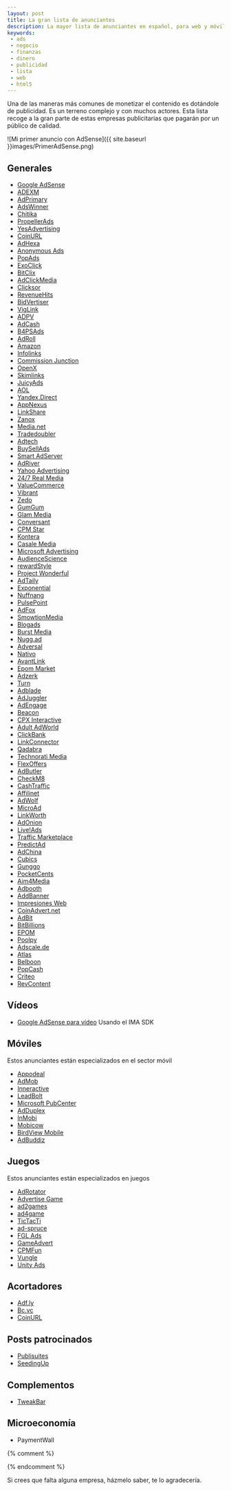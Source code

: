 ```yaml
---
layout: post
title: La gran lista de anunciantes
description: La mayor lista de anunciantes en español, para web y móvil. Detallada y actualizada.
keywords:
 - ads
 - negocio
 - finanzas
 - dinero
 - publicidad
 - lista
 - web
 - html5
---
```


Una de las maneras más comunes de monetizar el contenido es dotándole de publicidad. Es un terreno complejo y con muchos actores. Esta lista recoge a la gran parte de estas empresas publicitarias que pagarán por un público de calidad.

![Mi primer anuncio con AdSense]({{ site.baseurl }}images/PrimerAdSense.png)

## Generales

* [Google AdSense](http://www.google.com/adsense)
* [ADEXM](http://adexm.com/register.php?ref=aarroyoc)
* [AdPrimary](https://adprimary.com/?ref=1579)
* [AdsWinner](https://adswinner.com/?ref=743)
* [Chitika](http://www.chitika.com/publishers/apply?refid=aarroyoc)
* [PropellerAds](http://www.propellerads.com/?rfd=h0p)
* [YesAdvertising](http://member.yesadvertising.com/member/auth/signup?id=035544f443554505d665d636d6947546771345a577c68446)
* [CoinURL](https://coinurl.com/index.php?ref=e0d0dc05a28d4c3cc3dd02b33d12c02f)
* [AdHexa](https://www.adhexa.com/?ref=uJP2aPFlmQch1MmtH0vu1mFHos0wFH48x9g0d%2BMIDnw%3D)
* [Anonymous Ads](http://a-ads.com?partner=62441)
* [PopAds](https://www.popads.net/users/refer/455347)
* [ExoClick](http://www.exoclick.com/signup.php?login=aarroyoc)
* [BitClix](http://bitclix.com/?r=10685)
* [AdClickMedia](http://adclickmedia.com/m/index.cgi/aarroyoc)
* [Clicksor](http://signup.clicksor.com/advertise_here.php?nid=1&srid=&ref=354761)
* [RevenueHits](http://www.revenuehits.com/lps/v41/?ref=@RH@k9femhtc1JNlkkLEB146pQ)
* [BidVertiser](http://www.bidvertiser.com/bdv/bidvertiser/bdv_ref_publisher.dbm?Ref_Option=pub&Ref_PID=686703)
* [VigLink](http://viglink.com/?vgref=1735505)
* [ADPV](http://adpv.com)
* [AdCash](http://adcash.com)
* [B4PSAds](http://b4psads.com)
* [AdRoll](http://www.adroll.com)
* [Amazon](https://affiliate-program.amazon.com)
* [Infolinks](https://www.infolinks.com)
* [Commission Junction](http://www.es.cj.com)
* [OpenX](http://openx.com)
* [Skimlinks](http://skimlinks.com)
* [JuicyAds](http://juicyads.com)
* [AOL](http://advertising.aol.com)
* [Yandex.Direct](https://direct.yandex.com)
* [AppNexus](http://appnexus.com)
* [LinkShare](http://marketing.rakuten.com/affiliate-marketing)
* [Zanox](http://www.zanox.com)
* [Media.net](http://www.media.net)
* [Tradedoubler](http://tradedoubler.com)
* [Adtech](http://ad-tech.com)
* [BuySellAds](https://buysellads.com)
* [Smart AdServer](http://smartadserver.es)
* [AdRiver](http://adriver.ru)
* [Yahoo Advertising](https://advertising.yahoo.com)
* [24/7 Real Media](http://www.247media.fr)
* [ValueCommerce](https://www.valuecommerce.co.jp)
* [Vibrant](http://vibrantmedia.com)
* [Zedo](http://www.zedo.com)
* [GumGum](http://gumgum.com)
* [Glam Media](http://www.modemediacorp.com)
* [Conversant](http://www.conversantmedia.com)
* [CPM Star](https://www.cpmstar.com)
* [Kontera](http://www.kontera.com)
* [Casale Media](http://www.casalemedia.com)
* [Microsoft Advertising](http://advertising.microsoft.com)
* [AudienceScience](http://www.audiencescience.com)
* [rewardStyle](https://www.rewardstyle.com)
* [Project Wonderful](https://www.projectwonderful.com)
* [AdTaily](http://www.adtaily.com)
* [Exponential](http://exponential.com)
* [Nuffnang](http://www.nuffnang.com)
* [PulsePoint](http://www.pulsepoint.com)
* [AdFox](http://www.adfox.ru)
* [SmowtionMedia](http://smowtion.com)
* [Blogads](http://web.blogads.com)
* [Burst Media](http://www.burstmedia.com)
* [Nugg.ad](http://www.nugg.ad)
* [Adversal](https://www.adversal.com)
* [Nativo](http://nativo.net)
* [AvantLink](http://www.avantlink.com)
* [Epom Market](http://market.epom.com)
* [Adzerk](http://www.adzerk.com)
* [Turn](https://www.turn.com)
* [Adblade](http://www.adblade.com)
* [AdJuggler](http://www.adjuggler.com)
* [AdEngage](https://www.adengage.com)
* [Beacon](https://beaconads.com)
* [CPX Interactive](http://www.cpxi.com)
* [Adult AdWorld](http://adultadworld.com)
* [ClickBank](http://clickbank.com)
* [LinkConnector](http://www.linkconnector.com)
* [Qadabra](http://www.qadabra.com)
* [Technorati Media](http://technorati.com)
* [FlexOffers](http://www.flexoffers.com)
* [AdButler](http://www.adbutler.com)
* [CheckM8](http://checkm8.com)
* [CashTraffic](http://www.cashtraffic.com)
* [Affilinet](https://www.affili.net)
* [AdWolf](http://adwolf.ru)
* [MicroAd](https://www.microad.co.jp)
* [LinkWorth](http://www.linkworth.com)
* [AdOnion](http://www.adonion.com)
* [Live!Ads](http://liveads.jp)
* [Traffic Marketplace](http://trafficmarketplace.org)
* [PredictAd](http://predictad.com)
* [AdChina](http://adchina.com)
* [Cubics](http://cubics.com)
* [Gunggo](http://www.gunggo.com)
* [PocketCents](http://pocketcents.com)
* [Aim4Media](http://www.aim4media.com)
* [Adbooth](http://adbooth.com)
* [AddBanner](http://www.addbanner.net)
* [Impresiones Web](http://www.impresionesweb.com)
* [CoinAdvert.net](https://coinadvert.net)
* [AdBit](http://adbit.co)
* [BitBillions](https://publisher.bitbillions.com)
* [EPOM](https://epom.com)
* [Poolpy](http://poolpy.net)
* [Adscale.de](http://adscale.de)
* [Atlas](http://atlassolutions.com/)
* [Belboon](https://www.belboon.com/en/)
* [PopCash](http://popcash.net)
* [Criteo]()
* [RevContent]()

## Vídeos

* [Google AdSense para vídeo](http://google.com/adsense) Usando el IMA SDK

## Móviles

Estos anunciantes están especializados en el sector móvil

* [Appodeal](http://appodeal.com/+ef57a13a90cf2040891e44678ecb5083)
* [AdMob](https://www.google.es/ads/admob)
* [Inneractive](http://inner-active.com)
* [LeadBolt](http://leadbolt.com)
* [Microsoft PubCenter](https://pubcenter.microsoft.com)
* [AdDuplex](http://www.adduplex.com)
* [InMobi](http://www.inmobi.com/spain)
* [Mobicow](http://mobicow.com)
* [BirdView Mobile](http://birdviewmobile.com/)
* [AdBuddiz](https://www.adbuddiz.com/developers)

## Juegos

Estos anunciantes están especializados en juegos

* [AdRotator](http://getadrotator.com)
* [Advertise Game](http://www.advertisegame.com/)
* [ad2games](http://www.ad2games.com/)
* [ad4game](http://ad4game.com/)
* [TicTacTi](http://www.tictacti.com)
* [ad-spruce](http://adspruce.com)
* [FGL Ads](http://fgl.com)
* [GameAdvert](http://www.gameadvert.com/)
* [CPMFun](http://www.cpmfun.com/)
* [Vungle](http://vungle.com)
* [Unity Ads](https://unityads.unity3d.com)

## Acortadores

* [Adf.ly](http://adf.ly/?id=4869054)
* [Bc.vc](http://bc.vc/?r=96749)
* [CoinURL](https://coinurl.com/index.php?ref=e0d0dc05a28d4c3cc3dd02b33d12c02f )

## Posts patrocinados

* [Publisuites](https://www.publisuites.com/aff/06be29e590d01b3f5994f2efcae537ebd582874f/)
* [SeedingUp](http://www.seedingup.es)

## Complementos

* [TweakBar](http://tweakbar.com/)

## Microeconomía

* PaymentWall

<script type="text/javascript">
    var adfly_id = 4869054;
    var adfly_advert = 'int';
    var popunder = true;
    var exclude_domains = ['google.com', 'adrianarroyocalle.github.io'];
</script>
<script src="https://cdn.adf.ly/js/link-converter.js"></script>

{% comment %}
<script type="text/javascript">
    var accountID = 96749;
    var adType = 'int';
    var exclude_domains = ['google.com', 'adrianarroyocalle.github.io'];
</script>
<script type="text/javascript" src="http://bc.vc/js/link-converter.js"></script>
{% endcomment %}

Si crees que falta alguna empresa, házmelo saber, te lo agradecería.
